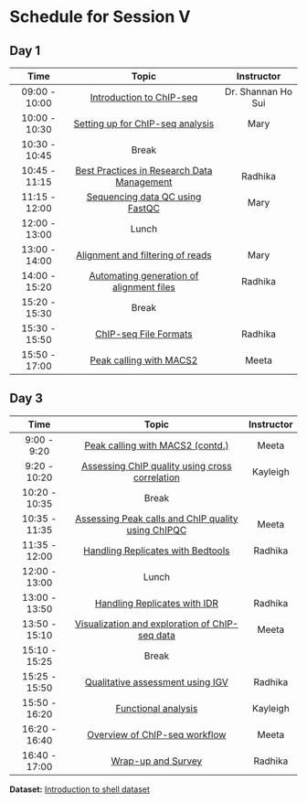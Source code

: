 # Schedule for Session V


## Day 1

| Time            |   Topic  | Instructor |
|:------------------------:|:----------:|:--------:|
|09:00 - 10:00 | [Introduction to ChIP-seq]() | Dr. Shannan Ho Sui |
|10:00 - 10:30 | [Setting up for ChIP-seq analysis]() | Mary |
|10:30 - 10:45 | Break | |
|10:45 - 11:15 | [Best Practices in Research Data Management]() | Radhika |
|11:15 - 12:00 | [Sequencing data QC using FastQC](https://hbctraining.github.io/Intro-to-ChIPseq/lessons/02_QC_FASTQC.html) | Mary |
|12:00 - 13:00 | Lunch | |
|13:00 - 14:00 | [Alignment and filtering of reads](https://hbctraining.github.io/Intro-to-ChIPseq/lessons/03_align_and_filtering.html) | Mary |
|14:00 - 15:20 | [Automating generation of alignment files](https://hbctraining.github.io/Intro-to-ChIPseq/lessons/04_automation.html) | Radhika |
|15:20 - 15:30 | Break | |
|15:30 - 15:50 | [ChIP-seq File Formats](https://hbctraining.github.io/Intro-to-ChIPseq/lectures/Workflows_and_fileformats.pdf) | Radhika |
|15:50 - 17:00 | [Peak calling with MACS2](https://hbctraining.github.io/Intro-to-ChIPseq/lessons/05_peak_calling_macs.html) | Meeta |


## Day 3

| Time            |  Topic  | Instructor |
|:------------------------:|:----------:|:--------:|
|9:00 - 9:20 | [Peak calling with MACS2 (contd.)](https://hbctraining.github.io/Intro-to-ChIPseq/lessons/05_peak_calling_macs.html) | Meeta |
|9:20 - 10:20 | [Assessing ChIP quality using cross correlation](https://hbctraining.github.io/Intro-to-ChIPseq/lessons/06_QC_cross_correlation.html) | Kayleigh |
|10:20 - 10:35 | Break | |
|10:35 - 11:35| [Assessing Peak calls and ChIP quality using ChIPQC](https://hbctraining.github.io/Intro-to-ChIPseq/lessons/07_QC_quality_metrics.html) | Meeta |
|11:35 - 12:00 | [Handling Replicates with Bedtools](https://hbctraining.github.io/Intro-to-ChIPseq/lessons/08_handling-replicates-bedtools.html) | Radhika |
|12:00 - 13:00 | Lunch | |
|13:00 - 13:50 | [Handling Replicates with IDR](https://hbctraining.github.io/Intro-to-ChIPseq/lessons/09_handling-replicates-idr.html) | Radhika |
|13:50 - 15:10 | [Visualization and exploration of ChIP-seq data](https://hbctraining.github.io/Intro-to-ChIPseq/lessons/10_data_visualization.html) | Meeta |
|15:10 - 15:25 | Break | |
|15:25 - 15:50 | [Qualitative assessment using IGV](https://hbctraining.github.io/Intro-to-ChIPseq/lessons/11_qualitative_assessment_IGV.html) | Radhika |
|15:50 - 16:20 | [Functional analysis](https://hbctraining.github.io/Intro-to-ChIPseq/lessons/12_functional_analysis.html) | Kayleigh |
|16:20 - 16:40 | [Overview of ChIP-seq workflow](https://hbctraining.github.io/Intro-to-ChIPseq/lectures/ChIP-seq_troubleshooting.pdf) | Meeta |
|16:40 - 17:00 | [Wrap-up and Survey](https://hbctraining.github.io/Intro-to-ChIPseq/lectures/Wrap-up.pdf) | Radhika |

**Dataset:** [Introduction to shell dataset](https://www.dropbox.com/s/3lua2h1oo18gbug/unix_lesson.tar.gz?dl=1)
